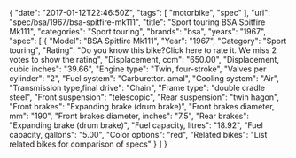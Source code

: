 {
    "date": "2017-01-12T22:46:50Z",
    "tags": [
        "motorbike",
        "spec"
    ],
    "url": "spec\/bsa\/1967\/bsa-spitfire-mk111",
    "title": "Sport touring BSA Spitfire Mk111",
    "categories": "Sport touring",
    "brands": "bsa",
    "years": "1967",
    "spec": [
        {
            "Model": "BSA Spitfire Mk111",
            "Year": "1967",
            "Category": "Sport touring",
            "Rating": "Do you know this bike?Click here to rate it. We miss 2 votes to show the rating",
            "Displacement, ccm": "650.00",
            "Displacement, cubic inches": "39.66",
            "Engine type": "Twin, four-stroke",
            "Valves per cylinder": "2",
            "Fuel system": "Carburettor. amal",
            "Cooling system": "Air",
            "Transmission type,final drive": "Chain",
            "Frame type": "double cradle steel",
            "Front suspension": "telescopic",
            "Rear suspension": "twin hagon",
            "Front brakes": "Expanding brake (drum brake)",
            "Front brakes diameter, mm": "190",
            "Front brakes diameter, inches": "7.5",
            "Rear brakes": "Expanding brake (drum brake)",
            "Fuel capacity, litres": "18.92",
            "Fuel capacity, gallons": "5.00",
            "Color options": "red",
            "Related bikes": "List related bikes for comparison of specs"
        }
    ]
}